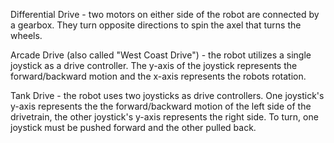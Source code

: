 Differential Drive - two motors on either side of the robot are connected by a gearbox. They turn opposite directions to spin the axel that turns the wheels.

Arcade Drive (also called "West Coast Drive") - the robot utilizes a single joystick as a drive controller. The y-axis of the joystick represents the forward/backward motion and the x-axis represents the robots rotation.

Tank Drive - the robot uses two joysticks as drive controllers. One joystick's y-axis represents the the forward/backward motion of the left side of the drivetrain, the other joystick's y-axis represents the right side. To turn, one joystick must be pushed forward and the other pulled back.
